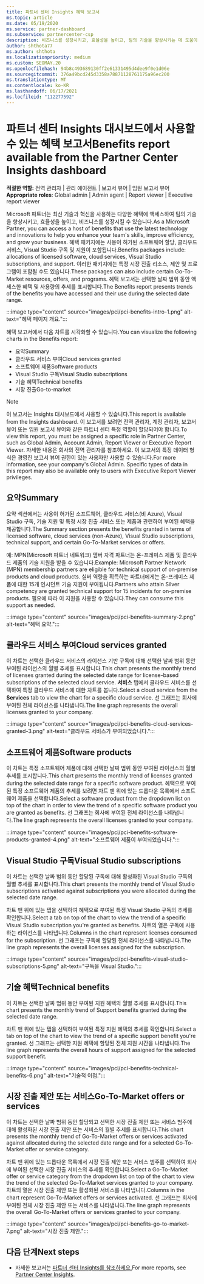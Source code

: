 ```yaml
---
title: 파트너 센터 Insights 혜택 보고서
ms.topic: article
ms.date: 05/19/2020
ms.service: partner-dashboard
ms.subservice: partnercenter-csp
description: 비즈니스를 성장시키고, 효율성을 높이고, 팀의 기술을 향상시키는 데 도움이 되는 Microsoft 파트너 혜택 유형을 확인합니다.
author: shthota77
ms.author: shthota
ms.localizationpriority: medium
ms.custom: SEOMAY.20
ms.openlocfilehash: 94b8c493689130ff2e61331495d4dee9f0e1d06e
ms.sourcegitcommit: 376a49bcd245d3358a78871128761175a96ec200
ms.translationtype: MT
ms.contentlocale: ko-KR
ms.lasthandoff: 06/17/2021
ms.locfileid: "112277592"
---
```

# <a name="benefits-report-available-from-the-partner-center-insights-dashboard"></a><span data-ttu-id="2c2ff-103">파트너 센터 Insights 대시보드에서 사용할 수 있는 혜택 보고서</span><span class="sxs-lookup"><span data-stu-id="2c2ff-103">Benefits report available from the Partner Center Insights dashboard</span></span>

<span data-ttu-id="2c2ff-104">**적절한 역할:** 전역 관리자 | 관리 에이전트 | 보고서 뷰어 | 임원 보고서 뷰어</span><span class="sxs-lookup"><span data-stu-id="2c2ff-104">**Appropriate roles**: Global admin | Admin agent | Report viewer | Executive report viewer</span></span>

<span data-ttu-id="2c2ff-105">Microsoft 파트너는 최신 기술과 혁신을 사용하는 다양한 혜택에 액세스하여 팀의 기술을 향상시키고, 효율성을 높이고, 비즈니스를 성장시킬 수 있습니다.</span><span class="sxs-lookup"><span data-stu-id="2c2ff-105">As a Microsoft Partner, you can access a host of benefits that use the latest technology and innovations to help you enhance your team's skills, improve efficiency, and grow your business.</span></span> <span data-ttu-id="2c2ff-106">혜택 패키지에는 사용이 허가된 소프트웨어 할당, 클라우드 서비스, Visual Studio 구독 및 지원이 포함됩니다.</span><span class="sxs-lookup"><span data-stu-id="2c2ff-106">Benefits packages include: allocations of licensed software, cloud services, Visual Studio subscriptions, and support.</span></span> <span data-ttu-id="2c2ff-107">이러한 패키지에는 특정 시장 진출 리소스, 제안 및 프로그램이 포함될 수도 있습니다.</span><span class="sxs-lookup"><span data-stu-id="2c2ff-107">These packages can also include certain Go-To-Market resources, offers, and programs.</span></span> <span data-ttu-id="2c2ff-108">혜택 보고서는 선택한 날짜 범위 동안 액세스한 혜택 및 사용량의 추세를 표시합니다.</span><span class="sxs-lookup"><span data-stu-id="2c2ff-108">The Benefits report presents trends of the benefits you have accessed and their use during the selected date range.</span></span>

:::image type="content" source="images/pci/pci-benefits-intro-1.png" alt-text="혜택 페이지 개요.":::

<span data-ttu-id="2c2ff-110">혜택 보고서에서 다음 차트를 시각화할 수 있습니다.</span><span class="sxs-lookup"><span data-stu-id="2c2ff-110">You can visualize the following charts in the Benefits report:</span></span>

- <span data-ttu-id="2c2ff-111">요약</span><span class="sxs-lookup"><span data-stu-id="2c2ff-111">Summary</span></span>
- <span data-ttu-id="2c2ff-112">클라우드 서비스 부여</span><span class="sxs-lookup"><span data-stu-id="2c2ff-112">Cloud services granted</span></span>
- <span data-ttu-id="2c2ff-113">소프트웨어 제품</span><span class="sxs-lookup"><span data-stu-id="2c2ff-113">Software products</span></span>
- <span data-ttu-id="2c2ff-114">Visual Studio 구독</span><span class="sxs-lookup"><span data-stu-id="2c2ff-114">Visual Studio subscriptions</span></span>
- <span data-ttu-id="2c2ff-115">기술 혜택</span><span class="sxs-lookup"><span data-stu-id="2c2ff-115">Technical benefits</span></span>
- <span data-ttu-id="2c2ff-116">시장 진출</span><span class="sxs-lookup"><span data-stu-id="2c2ff-116">Go-to-market</span></span>

 > [!NOTE]
 > <span data-ttu-id="2c2ff-117">이 보고서는 Insights 대시보드에서 사용할 수 있습니다.</span><span class="sxs-lookup"><span data-stu-id="2c2ff-117">This report is available from the Insights dashboard.</span></span> <span data-ttu-id="2c2ff-118">이 보고서를 보려면 전역 관리자, 계정 관리자, 보고서 뷰어 또는 임원 보고서 뷰어와 같은 파트너 센터 특정 역할이 할당되어야 합니다.</span><span class="sxs-lookup"><span data-stu-id="2c2ff-118">To view this report, you must be assigned a specific role in Partner Center, such as Global Admin, Account Admin, Report Viewer or Executive Report Viewer.</span></span> <span data-ttu-id="2c2ff-119">자세한 내용은 회사의 전역 관리자를 참조하세요. 이 보고서의 특정 데이터 형식은 경영진 보고서 뷰어 권한이 있는 사용자만 사용할 수 있습니다.</span><span class="sxs-lookup"><span data-stu-id="2c2ff-119">For more information, see your company's Global Admin. Specific types of data in this report may also be available only to users with Executive Report Viewer privileges.</span></span>

## <a name="summary"></a><span data-ttu-id="2c2ff-120">요약</span><span class="sxs-lookup"><span data-stu-id="2c2ff-120">Summary</span></span>

<span data-ttu-id="2c2ff-121">요약 섹션에서는 사용이 허가된 소프트웨어, 클라우드 서비스(비 Azure), Visual Studio 구독, 기술 지원 및 특정 시장 진출 서비스 또는 제품과 관련하여 부여된 혜택을 제공합니다.</span><span class="sxs-lookup"><span data-stu-id="2c2ff-121">The Summary section presents the benefits granted in terms of licensed software, cloud services (non-Azure), Visual Studio subscriptions, technical support, and certain Go-To-Market services or offers.</span></span>

<span data-ttu-id="2c2ff-122">예: MPN(Microsoft 파트너 네트워크) 멤버 자격 파트너는 온-프레미스 제품 및 클라우드 제품의 기술 지원을 받을 수 있습니다.</span><span class="sxs-lookup"><span data-stu-id="2c2ff-122">Example: Microsoft Partner Network (MPN) membership partners are eligible for technical support of on-premise products and cloud products.</span></span> <span data-ttu-id="2c2ff-123">실버 역량을 획득하는 파트너에게는 온-프레미스 제품에 대한 15개 인시던트 기술 지원이 부여됩니다.</span><span class="sxs-lookup"><span data-stu-id="2c2ff-123">Partners who attain Silver competency are granted technical support for 15 incidents for on-premise products.</span></span> <span data-ttu-id="2c2ff-124">필요에 따라 이 지원을 사용할 수 있습니다.</span><span class="sxs-lookup"><span data-stu-id="2c2ff-124">They can consume this support as needed.</span></span> 

:::image type="content" source="images/pci/pci-benefits-summary-2.png" alt-text="혜택 요약.":::

## <a name="cloud-services-granted"></a><span data-ttu-id="2c2ff-126">클라우드 서비스 부여</span><span class="sxs-lookup"><span data-stu-id="2c2ff-126">Cloud services granted</span></span>

<span data-ttu-id="2c2ff-127">이 차트는 선택한 클라우드 서비스의 라이선스 기반 구독에 대해 선택한 날짜 범위 동안 부여된 라이선스의 월별 추세를 표시합니다.</span><span class="sxs-lookup"><span data-stu-id="2c2ff-127">This chart presents the monthly trend of licenses granted during the selected date range for license-based subscriptions of the selected cloud service.</span></span>
<span data-ttu-id="2c2ff-128">**서비스** 탭에서 클라우드 서비스를 선택하여 특정 클라우드 서비스에 대한 차트를 봅니다.</span><span class="sxs-lookup"><span data-stu-id="2c2ff-128">Select a cloud service from the **Services** tab to view the chart for a specific cloud service.</span></span> <span data-ttu-id="2c2ff-129">선 그래프는 회사에 부여된 전체 라이선스를 나타냅니다.</span><span class="sxs-lookup"><span data-stu-id="2c2ff-129">The line graph represents the overall licenses granted to your company.</span></span>

:::image type="content" source="images/pci/pci-benefits-cloud-services-granted-3.png" alt-text="클라우드 서비스가 부여되었습니다.":::

## <a name="software-products"></a><span data-ttu-id="2c2ff-131">소프트웨어 제품</span><span class="sxs-lookup"><span data-stu-id="2c2ff-131">Software products</span></span>

<span data-ttu-id="2c2ff-132">이 차트는 특정 소프트웨어 제품에 대해 선택한 날짜 범위 동안 부여된 라이선스의 월별 추세를 표시합니다.</span><span class="sxs-lookup"><span data-stu-id="2c2ff-132">This chart presents the monthly trend of licenses granted during the selected date range for a specific software product.</span></span> <span data-ttu-id="2c2ff-133">혜택으로 부여된 특정 소프트웨어 제품의 추세를 보려면 차트 맨 위에 있는 드롭다운 목록에서 소프트웨어 제품을 선택합니다.</span><span class="sxs-lookup"><span data-stu-id="2c2ff-133">Select a software product from the dropdown list on top of the chart in order to view the trend of a specific software product you are granted as benefits.</span></span> <span data-ttu-id="2c2ff-134">선 그래프는 회사에 부여된 전체 라이선스를 나타냅니다.</span><span class="sxs-lookup"><span data-stu-id="2c2ff-134">The line graph represents the overall licenses granted to your company.</span></span>

:::image type="content" source="images/pci/pci-benefits-software-products-granted-4.png" alt-text="소프트웨어 제품이 부여되었습니다.":::

## <a name="visual-studio-subscriptions"></a><span data-ttu-id="2c2ff-136">Visual Studio 구독</span><span class="sxs-lookup"><span data-stu-id="2c2ff-136">Visual Studio subscriptions</span></span>

<span data-ttu-id="2c2ff-137">이 차트는 선택한 날짜 범위 동안 할당된 구독에 대해 활성화된 Visual Studio 구독의 월별 추세를 표시합니다.</span><span class="sxs-lookup"><span data-stu-id="2c2ff-137">This chart presents the monthly trend of Visual Studio subscriptions activated against subscriptions you were allocated during the selected date range.</span></span>

<span data-ttu-id="2c2ff-138">차트 맨 위에 있는 탭을 선택하여 혜택으로 부여된 특정 Visual Studio 구독의 추세를 확인합니다.</span><span class="sxs-lookup"><span data-stu-id="2c2ff-138">Select a tab on top of the chart to view the trend of a specific Visual Studio subscription you're granted as benefits.</span></span> <span data-ttu-id="2c2ff-139">차트의 열은 구독에 사용하는 라이선스를 나타냅니다.</span><span class="sxs-lookup"><span data-stu-id="2c2ff-139">Columns in the chart represent licenses consumed for the subscription.</span></span> <span data-ttu-id="2c2ff-140">선 그래프는 구독에 할당된 전체 라이선스를 나타냅니다.</span><span class="sxs-lookup"><span data-stu-id="2c2ff-140">The line graph represents the overall licenses assigned for the subscription.</span></span>

:::image type="content" source="images/pci/pci-benefits-visual-studio-subscriptions-5.png" alt-text="구독을 Visual Studio.":::

## <a name="technical-benefits"></a><span data-ttu-id="2c2ff-142">기술 혜택</span><span class="sxs-lookup"><span data-stu-id="2c2ff-142">Technical benefits</span></span>

<span data-ttu-id="2c2ff-143">이 차트는 선택한 날짜 범위 동안 부여된 지원 혜택의 월별 추세를 표시합니다.</span><span class="sxs-lookup"><span data-stu-id="2c2ff-143">This chart presents the monthly trend of Support benefits granted during the selected date range.</span></span>

<span data-ttu-id="2c2ff-144">차트 맨 위에 있는 탭을 선택하여 부여된 특정 지원 혜택의 추세를 확인합니다.</span><span class="sxs-lookup"><span data-stu-id="2c2ff-144">Select a tab on top of the chart to view the trend of a specific support benefit you're granted.</span></span> <span data-ttu-id="2c2ff-145">선 그래프는 선택한 지원 혜택에 할당된 전체 지원 시간을 나타냅니다.</span><span class="sxs-lookup"><span data-stu-id="2c2ff-145">The line graph represents the overall hours of support assigned for the selected support benefit.</span></span>

:::image type="content" source="images/pci/pci-benefits-technical-benefits-6.png" alt-text="기술적 이점.":::

## <a name="go-to-market-offers-or-services"></a><span data-ttu-id="2c2ff-147">시장 진출 제안 또는 서비스</span><span class="sxs-lookup"><span data-stu-id="2c2ff-147">Go-To-Market offers or services</span></span>

<span data-ttu-id="2c2ff-148">이 차트는 선택한 날짜 범위 동안 할당되고 선택한 시장 진출 제안 또는 서비스 범주에 대해 활성화된 시장 진출 제안 또는 서비스의 월별 추세를 표시합니다.</span><span class="sxs-lookup"><span data-stu-id="2c2ff-148">This chart presents the monthly trend of Go-To-Market offers or services activated against allocated during the selected date range and for a selected Go-To-Market offer or service category.</span></span>

<span data-ttu-id="2c2ff-149">차트 맨 위에 있는 드롭다운 목록에서 시장 진출 제안 또는 서비스 범주를 선택하여 회사에 부여된 선택한 시장 진출 서비스의 추세를 확인합니다.</span><span class="sxs-lookup"><span data-stu-id="2c2ff-149">Select a Go-To-Market offer or service category from the dropdown list on top of the chart to view the trend of the selected Go-To-Market services granted to your company.</span></span> <span data-ttu-id="2c2ff-150">차트의 열은 시장 진출 제안 또는 활성화된 서비스를 나타냅니다.</span><span class="sxs-lookup"><span data-stu-id="2c2ff-150">Columns in the chart represent Go-To-Market offers or services activated.</span></span> <span data-ttu-id="2c2ff-151">선 그래프는 회사에 부여된 전체 시장 진출 제안 또는 서비스를 나타냅니다.</span><span class="sxs-lookup"><span data-stu-id="2c2ff-151">The line graph represents the overall Go-To-Market offers or services granted to your company.</span></span>

:::image type="content" source="images/pci/pci-benefits-go-to-market-7.png" alt-text="시장 진출 제안.":::

## <a name="next-steps"></a><span data-ttu-id="2c2ff-153">다음 단계</span><span class="sxs-lookup"><span data-stu-id="2c2ff-153">Next steps</span></span>

- <span data-ttu-id="2c2ff-154">자세한 보고서는 [파트너 센터 Insights를 참조하세요.](partner-center-insights.md)</span><span class="sxs-lookup"><span data-stu-id="2c2ff-154">For more reports, see [Partner Center Insights](partner-center-insights.md).</span></span>
